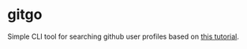 # gitgo

Simple CLI tool for searching github user profiles based on [this tutorial](https://medium.freecodecamp.org/writing-command-line-applications-in-go-2bc8c0ace79d).